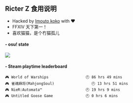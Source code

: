 ## Ricter Z 食用说明
- Hacked by [Imouto koko](https://osu.ppy.sh/users/7679162) with ❤️
- FFXIV 天下第一！
- 喜欢猫猫，是个冇猫孤儿

#### - osu! state
![](http://97.64.19.89:8080/api/v1/stat/4448675?1)

<!-- steam-box start -->
#### - Steam playtime leaderboard
```text
🎮 World of Warships                 🕘 86 hrs 49 mins
🎮 雀魂麻将(MahjongSoul)                 🕘 13 hrs 51 mins
🎮 NieR:Automata™                    🕘 19 hrs 9 mins
🎮 Untitled Goose Game               🕘 0 hrs 6 mins
```
<!-- Powered by https://github.com/YouEclipse/steam-box . -->
<!-- steam-box end -->

